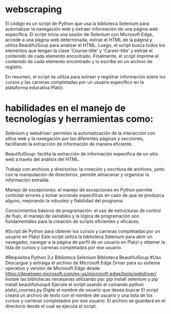 # webscraping
 
El código es un script de Python que usa la biblioteca Selenium para automatizar la navegación web y extraer información de una página web específica. El script inicia una sesión de Selenium con Microsoft Edge, accede a una página web determinada, extrae el HTML de la página y utiliza BeautifulSoup para analizar el HTML. Luego, el script busca todos los elementos que tengan la clase 'Course-title' y 'Career-title' y extrae el contenido de cada elemento encontrado. Finalmente, el script imprime el contenido de cada elemento encontrado y lo escribe en un archivo de registro.

En resumen, el script se utiliza para extraer y registrar información sobre los cursos y las carreras completadas por un usuario específico en la plataforma educativa Platzi.


# habilidades en el manejo de tecnologías y herramientas como:

Selenium y webdriver: permiten la automatización de la interacción con sitios web y la navegación por las diferentes páginas y secciones, facilitando la extracción de información de manera eficiente.

BeautifulSoup: facilita la extracción de información específica de un sitio web a través del análisis del HTML.

Trabajo con archivos y directorios: la creación y escritura de archivos, junto con la manipulación de directorios, permite almacenar y organizar la información extraída.

Manejo de excepciones: el manejo de excepciones en Python permite controlar errores y tomar acciones específicas en caso de que se produzca alguno, mejorando la robustez y fiabilidad del programa.

Conocimientos básicos de programación: el uso de estructuras de control de flujo, el manejo de variables y la lógica de programación son fundamentales para la creación de scripts eficientes y eficaces.


#Script de Python para obtener los cursos y carreras completadas por un usuario en Platzi
Este script utiliza la biblioteca Selenium para abrir un navegador, navegar a la página de perfil de un usuario en Platzi y obtener la lista de cursos y carreras completados por ese usuario.

#Requisitos
Python 3.x
Biblioteca Selenium
Biblioteca BeautifulSoup
#Uso
Descargue y extraiga el archivo de Microsoft Edge Driver para su sistema operativo y versión de Microsoft Edge desde: https://developer.microsoft.com/en-us/microsoft-edge/tools/webdriver/
Instale las bibliotecas necesarias utilizando pip: pip install selenium y pip install beautifulsoup4
Ejecute el script usando el comando python platzi_courses.py
Digite el nombre de usuario que desea buscar
El script creará un archivo de texto con el nombre del usuario y una lista de los cursos y carreras completados por ese usuario. El archivo se guardará en el directorio desde el cual se ejecuta el script.
